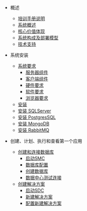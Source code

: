 * 概述
    * [培训手册说明](概述/培训手册说明.md)
    * [系统概述](概述/系统概述.md)
    * [核心价值体现](概述/核心价值体现.md)
    * [系统构成及部署模型](概述/系统构成及部署模型.md)
    * [技术支持](概述/技术支持.md)

* 系统安装
    * [系统要求](系统安装/系统安装.md)
      + [服务器组件](系统安装/系统要求/服务器组件.md)
      + [客户端组件](系统安装/系统要求/客户端组件.md)
      + [硬件要求](系统安装/系统要求/硬件要求.md)
      + [软件要求](系统安装/系统要求/软件要求.md)
      + [浏览器要求](系统安装/系统要求/浏览器要求.md)
    * [安装](系统安装/安装.md)
    * [安装 SQLServer](系统安装/安装SQLServer.md)
    * [安装 PostgresSQL](系统安装/安装PostgresSQL.md)
    * [安装 MongoDB](系统安装/安装MongoDB.md)
    * [安装 RabbitMQ](系统安装/安装RabbitMQ.md)
* 创建、计划、执行和查看第一个应用
    * [创建和连接数据库](创建、计划、执行和查看第一个应用/创建和连接数据库.md)
       + [启动SMC](创建、计划、执行和查看第一个应用/创建和连接数据库/启动SMC.md)
       + [数据库配置](创建、计划、执行和查看第一个应用/创建和连接数据库/数据库配置.md)
       + [创建数据库](创建、计划、执行和查看第一个应用/创建和连接数据库/创建数据库.md)
       + [数据中心测试连接](创建、计划、执行和查看第一个应用/创建和连接数据库/数据中心测试连接.md)
    * [创建解决方案](创建、计划、执行和查看第一个应用/创建解决方案.md)
       + [启动SDC](创建、计划、执行和查看第一个应用/创建解决方案/启动SDC.md)
       + [新建解决方案](创建、计划、执行和查看第一个应用/创建解决方案/新建解决方案.md)
       + [配置新建解决方案](创建、计划、执行和查看第一个应用/创建解决方案/配置新建解决方案.md)      